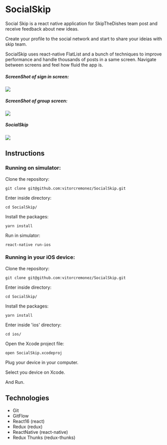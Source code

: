 # SocialSkip

Social Skip is a react native application for SkipTheDishes team post and receive feedback about new ideas.

Create your profile to the social network and start to share your ideias with skip team.

SocialSkip uses react-native FlatList and a bunch of techniques to improve performance and handle thousands of posts in a same screen. Navigate between screens and feel how fluid the app is.

##### ScreenShot of sign in screen:
<img src="https://i.imgur.com/eETNuWJ.png"/>

##### ScreenShot of group screen:
<img src="https://i.imgur.com/AdRq3fO.png"/>

##### SocialSkip
<img src="https://media.giphy.com/media/dJsmxuKw5xLRtPdzBH/giphy.gif"/>



## Instructions


### Running on simulator:

Clone the repository:
```
git clone git@github.com:vitorcremonez/SocialSkip.git
```

Enter inside directory:
```
cd SocialSkip/
```

Install the packages:
```
yarn install
```

Run in simulator:
```
react-native run-ios
```


### Running in your iOS device:

Clone the repository:
```
git clone git@github.com:vitorcremonez/SocialSkip.git
```

Enter inside directory:
```
cd SocialSkip/
```

Install the packages:
```
yarn install
```

Enter inside 'ios' directory:
```
cd ios/
```

Open the Xcode project file:
```
open SocialSkip.xcodeproj
```

Plug your device in your computer.

Select you device on Xcode.

And Run.


## Technologies

- Git
- GitFlow
- React16 (react)
- Redux (redux)
- ReactNative (react-native)
- Redux Thunks (redux-thunks)
